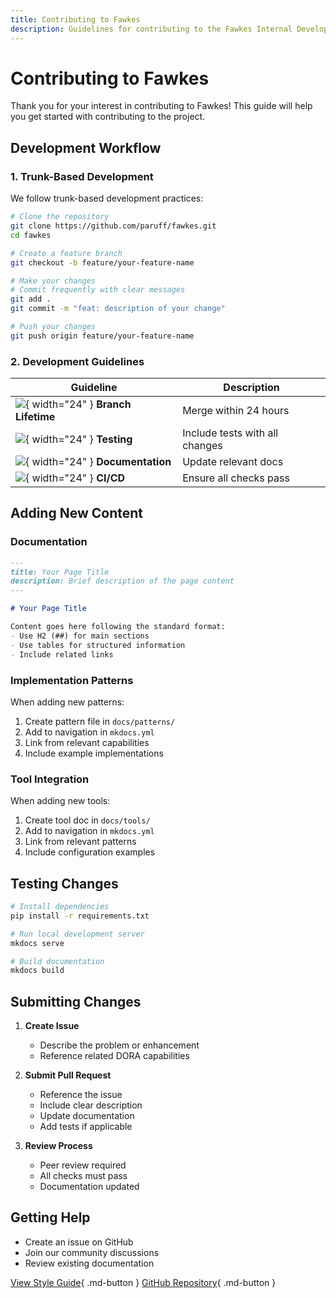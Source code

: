 ```yaml
---
title: Contributing to Fawkes
description: Guidelines for contributing to the Fawkes Internal Developer Platform
---
```


# Contributing to Fawkes

Thank you for your interest in contributing to Fawkes! This guide will help you get started with contributing to the project.

## Development Workflow

### 1. Trunk-Based Development

We follow trunk-based development practices:

```bash
# Clone the repository
git clone https://github.com/paruff/fawkes.git
cd fawkes

# Create a feature branch
git checkout -b feature/your-feature-name

# Make your changes
# Commit frequently with clear messages
git add .
git commit -m "feat: description of your change"

# Push your changes
git push origin feature/your-feature-name
```

### 2. Development Guidelines

| Guideline | Description |
|-----------|-------------|
| ![](assets/images/icons/git.png){ width="24" } **Branch Lifetime** | Merge within 24 hours |
| ![](assets/images/icons/test.png){ width="24" } **Testing** | Include tests with all changes |
| ![](assets/images/icons/docs.png){ width="24" } **Documentation** | Update relevant docs |
| ![](assets/images/icons/ci.png){ width="24" } **CI/CD** | Ensure all checks pass |

## Adding New Content

### Documentation

```markdown
---
title: Your Page Title
description: Brief description of the page content
---

# Your Page Title

Content goes here following the standard format:
- Use H2 (##) for main sections
- Use tables for structured information
- Include related links
```

### Implementation Patterns

When adding new patterns:

1. Create pattern file in `docs/patterns/`
2. Add to navigation in `mkdocs.yml`
3. Link from relevant capabilities
4. Include example implementations

### Tool Integration

When adding new tools:

1. Create tool doc in `docs/tools/`
2. Add to navigation in `mkdocs.yml`
3. Link from relevant patterns
4. Include configuration examples

## Testing Changes

```bash
# Install dependencies
pip install -r requirements.txt

# Run local development server
mkdocs serve

# Build documentation
mkdocs build
```

## Submitting Changes

1. **Create Issue**
   - Describe the problem or enhancement
   - Reference related DORA capabilities

2. **Submit Pull Request**
   - Reference the issue
   - Include clear description
   - Update documentation
   - Add tests if applicable

3. **Review Process**
   - Peer review required
   - All checks must pass
   - Documentation updated

## Getting Help

- Create an issue on GitHub
- Join our community discussions
- Review existing documentation

[View Style Guide](style-guide.md){ .md-button }
[GitHub Repository](https://github.com/paruff/fawkes){ .md-button }